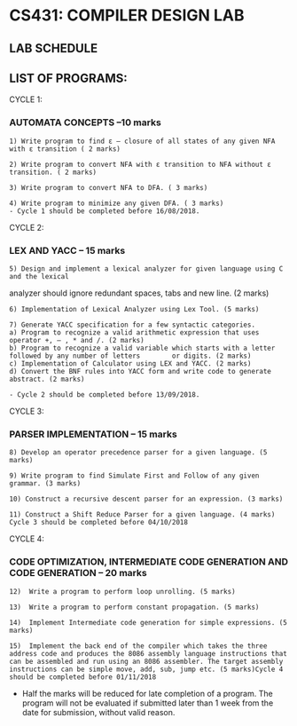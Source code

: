 # CS431: COMPILER DESIGN LAB
## LAB SCHEDULE

LIST OF PROGRAMS:
---

CYCLE 1: 
### AUTOMATA CONCEPTS –10 marks 
    1) Write program to find ε – closure of all states of any given NFA with ε transition ( 2 marks)
    
    2) Write program to convert NFA with ε transition to NFA without ε transition. ( 2 marks)
    
    3) Write program to convert NFA to DFA. ( 3 marks)
    
    4) Write program to minimize any given DFA. ( 3 marks)  
    - Cycle 1 should be completed before 16/08/2018.

CYCLE 2:  
### LEX AND YACC – 15 marks  
    5) Design and implement a lexical analyzer for given language using C and the lexical
analyzer should ignore redundant spaces, tabs and new line. (2 marks)
    
    6) Implementation of Lexical Analyzer using Lex Tool. (5 marks)
    
    7) Generate YACC specification for a few syntactic categories. 
	a) Program to recognize a valid arithmetic expression that uses operator +, – , * and /. (2 marks)
	b) Program to recognize a valid variable which starts with a letter followed by any number of letters 	     or digits. (2 marks)
	c) Implementation of Calculator using LEX and YACC. (2 marks)
	d) Convert the BNF rules into YACC form and write code to generate abstract. (2 marks)

    - Cycle 2 should be completed before 13/09/2018.

CYCLE 3:  
### PARSER IMPLEMENTATION – 15 marks 
    
    8) Develop an operator precedence parser for a given language. (5 marks)
    
    9) Write program to find Simulate First and Follow of any given grammar. (3 marks)
    
    10) Construct a recursive descent parser for an expression. (3 marks)
    
    11) Construct a Shift Reduce Parser for a given language. (4 marks) Cycle 3 should be completed before 04/10/2018

CYCLE 4:  
### CODE OPTIMIZATION, INTERMEDIATE CODE GENERATION AND CODE GENERATION – 20 marks 
    
    12)  Write a program to perform loop unrolling. (5 marks)
    
    13)  Write a program to perform constant propagation. (5 marks)
    
    14)  Implement Intermediate code generation for simple expressions. (5 marks)
    
    15)  Implement the back end of the compiler which takes the three address code and produces the 8086 assembly language instructions that can be assembled and run using an 8086 assembler. The target assembly instructions can be simple move, add, sub, jump etc. (5 marks)Cycle 4 should be completed before 01/11/2018
	

* Half the marks will be reduced for late completion of a program. The program will not be evaluated if submitted later than 1 week from the date for submission, without valid reason. 
